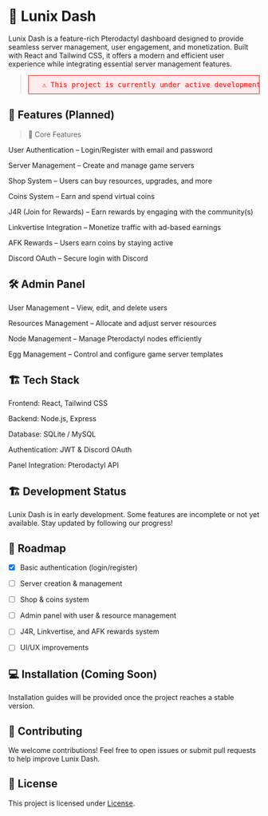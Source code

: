 
# 🌙 Lunix Dash

Lunix Dash is a feature-rich Pterodactyl dashboard designed to provide seamless server management, user engagement, and monetization. Built with React and Tailwind CSS, it offers a modern and efficient user experience while integrating essential server management features.

>  <pre style="color: red; background: #ffecec; padding: 10px; border: 1px solid red;">  ⚠️ This project is currently under active development. Features may change, and some functionalities may not be fully implemented yet. </pre>

## 🚀 Features (Planned)

> 🌟 Core Features

User Authentication – Login/Register with email and password

Server Management – Create and manage game servers

Shop System – Users can buy resources, upgrades, and more

Coins System – Earn and spend virtual coins

J4R (Join for Rewards) – Earn rewards by engaging with the community(s)

Linkvertise Integration – Monetize traffic with ad-based earnings

AFK Rewards – Users earn coins by staying active

Discord OAuth – Secure login with Discord


## 🛠️ Admin Panel

User Management – View, edit, and delete users

Resources Management – Allocate and adjust server resources

Node Management – Manage Pterodactyl nodes efficiently

Egg Management – Control and configure game server templates


## 🏗️ Tech Stack

Frontend: React, Tailwind CSS

Backend: Node.js, Express

Database: SQLite / MySQL

Authentication: JWT & Discord OAuth

Panel Integration: Pterodactyl API


## 🏗️ Development Status

Lunix Dash is in early development. Some features are incomplete or not yet available. Stay updated by following our progress!

## 📌 Roadmap

- [x] Basic authentication (login/register)

- [ ] Server creation & management

- [ ] Shop & coins system

- [ ] Admin panel with user & resource management

- [ ] J4R, Linkvertise, and AFK rewards system

- [ ] UI/UX improvements


## 💻 Installation (Coming Soon)

Installation guides will be provided once the project reaches a stable version.

## 🎯 Contributing

We welcome contributions! Feel free to open issues or submit pull requests to help improve Lunix Dash.

## 📜 License

This project is licensed under [License](https://raw.githubusercontent.com/Crinix-Labs/Lunix-Dash/refs/heads/main/LICENSE).
